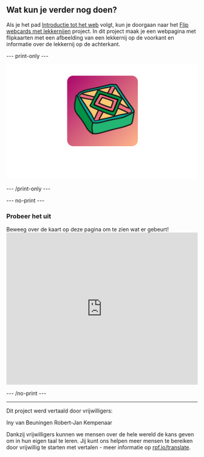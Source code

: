 ## Wat kun je verder nog doen?

Als je het pad [Introductie tot het web](https://projects.raspberrypi.org/nl/pathways/web-intro) volgt, kun je doorgaan naar het [Flip webcards met lekkernijen](https://projects.raspberrypi.org/nl-NL/projects/flip-treat-webcards) project. In dit project maak je een webpagina met flipkaarten met een afbeelding van een lekkernij op de voorkant en informatie over de lekkernij op de achterkant.

--- print-only ---

![Flip treat-project.](images/flip-treat.PNG)

--- /print-only ---

--- no-print ---

### Probeer het uit
<div style="display: flex; flex-wrap: wrap">
<div style="flex-basis: 175px; flex-grow: 1">  
Beweeg over de kaart op deze pagina om te zien wat er gebeurt!
</div>
<iframe src="https://editor.raspberrypi.org/nl-NL/embed/viewer/flip-treat-webcards-step-5" width="550" height="400" frameborder="0" marginwidth="0" marginheight="0" allowfullscreen> </iframe>
</div>

--- /no-print ---

***

Dit project werd vertaald door vrijwilligers:

Iny van Beuningen
Robert-Jan Kempenaar

Dankzij vrijwilligers kunnen we mensen over de hele wereld de kans geven om in hun eigen taal te leren. Jij kunt ons helpen meer mensen te bereiken door vrijwillig te starten met vertalen - meer informatie op [rpf.io/translate](https://rpf.io/translate).
